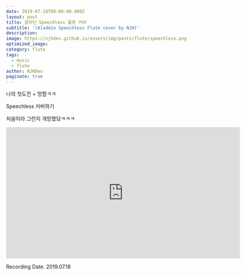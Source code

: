 ```yaml
---
date: 2019-07-18T00:00:00.000Z
layout: post
title: 알라딘 Speechless 플룻 커버
subtitle: '(Aladdin Speechless Flute cover by NJH)'
description: 
image: https://njhdev.github.io/assets/img/posts/flute/speechless.png
optimized_image: 
category: flute
tags:
  - music
  - flute
author: NJHDev
paginate: true
---
```


나의 첫도전 + 망함ㅋㅋ

Speechless 커버하기

처음이라 그런지 개망했닼ㅋㅋㅋ

<iframe width="640" height="360" src="https://www.youtube.com/embed/4DSI9mmwKOk" title="YouTube video player" frameborder="0" allow="accelerometer; autoplay; clipboard-write; encrypted-media; gyroscope; picture-in-picture" allowfullscreen></iframe>

Recording Date. 2019.07.18
